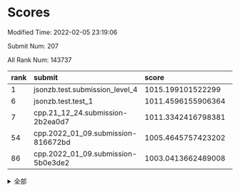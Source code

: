 # Scores

Modified Time: 2022-02-05 23:19:06

Submit Num: 207

All Rank Num: 143737

| rank |               submit               |       score        |       sigma        | pk_num |
| :--- | :--------------------------------- | :----------------- | :----------------- | :----- |
| 1    | jsonzb.test.submission_level_4     | 1015.199101522299  | 0.8665751499052056 | 2773   |
| 6    | jsonzb.test.test_1                 | 1011.4596155906364 | 0.779253250056578  | 2778   |
| 7    | cpp.21_12_24.submission-2b2ea0d7   | 1011.3342416798381 | 0.7475559884987394 | 2777   |
| 54   | cpp.2022_01_09.submission-816672bd | 1005.4645757423202 | 0.7174212879480383 | 2780   |
| 86   | cpp.2022_01_09.submission-5b0e3de2 | 1003.0413662489008 | 0.7013509751908665 | 2782   |


<details>
<summary>全部</summary>

| rank |                 submit                 |       score        |       sigma        | pk_num |
| :--- | :------------------------------------- | :----------------- | :----------------- | :----- |
| 1    | jsonzb.test.submission_level_4         | 1015.199101522299  | 0.8665751499052056 | 2773   |
| 2    | gobigger.level_3.submission_level_3_48 | 1011.888137001799  | 0.7769383791632769 | 2780   |
| 3    | gobigger.level_3.submission_level_3_45 | 1011.7845738336507 | 0.7965626220294387 | 2781   |
| 4    | gobigger.level_3.submission_level_3_21 | 1011.6879097716583 | 0.7719851582649578 | 2779   |
| 5    | gobigger.level_3.submission_level_3_42 | 1011.5685880225303 | 0.7853673474297466 | 2772   |
| 6    | jsonzb.test.test_1                     | 1011.4596155906364 | 0.779253250056578  | 2778   |
| 7    | cpp.21_12_24.submission-2b2ea0d7       | 1011.3342416798381 | 0.7475559884987394 | 2777   |
| 8    | gobigger.level_3.submission_level_3_43 | 1011.0251773881986 | 0.7781266079989387 | 2778   |
| 9    | gobigger.level_3.submission_level_3_25 | 1011.0145281066394 | 0.7728050508885634 | 2778   |
| 10   | gobigger.level_3.submission_level_3_2  | 1010.9589089733015 | 0.7574252269052235 | 2779   |
| 11   | gobigger.level_3.submission_level_3_39 | 1010.9318363511359 | 0.7609015862938016 | 2773   |
| 12   | gobigger.level_3.submission_level_3_4  | 1010.9056181087575 | 0.7722785087112334 | 2773   |
| 13   | gobigger.level_3.submission_level_3_28 | 1010.891164451533  | 0.7627424565435277 | 2780   |
| 14   | gobigger.level_3.submission_level_3_40 | 1010.8372055099084 | 0.7675218758569218 | 2777   |
| 15   | gobigger.level_3.submission_level_3_35 | 1010.5892878812413 | 0.7647173186238161 | 2778   |
| 16   | gobigger.level_3.submission_level_3_14 | 1010.4233229903984 | 0.781045536630841  | 2770   |
| 17   | gobigger.level_3.submission_level_3_12 | 1010.4153116264184 | 0.7606346927308393 | 2776   |
| 18   | gobigger.level_3.submission_level_3_46 | 1010.3549962748251 | 0.7784009585500155 | 2778   |
| 19   | gobigger.level_3.submission_level_3_44 | 1010.2964714681194 | 0.7686041389796169 | 2777   |
| 20   | gobigger.level_3.submission_level_3_36 | 1010.289879288892  | 0.7803068360789766 | 2781   |
| 21   | gobigger.level_3.submission_level_3_5  | 1010.2618119669238 | 0.7644588420588809 | 2776   |
| 22   | gobigger.level_3.submission_level_3_6  | 1010.245946023267  | 0.7558609531144371 | 2777   |
| 23   | gobigger.level_3.submission_level_3_0  | 1010.2057084993133 | 0.7492349842688313 | 2777   |
| 24   | gobigger.level_3.submission_level_3_30 | 1010.0553719814383 | 0.7671406452325209 | 2775   |
| 25   | gobigger.level_3.submission_level_3_34 | 1009.9420855646706 | 0.7529916001202556 | 2780   |
| 26   | gobigger.level_3.submission_level_3_49 | 1009.8854118047702 | 0.7548846680964675 | 2779   |
| 27   | gobigger.level_3.submission_level_3_17 | 1009.7903281880402 | 0.7452881925554918 | 2774   |
| 28   | gobigger.level_3.submission_level_3_20 | 1009.7594230559039 | 0.7651218831629056 | 2781   |
| 29   | gobigger.level_3.submission_level_3_1  | 1009.6462459622895 | 0.7443354644795266 | 2780   |
| 30   | gobigger.level_3.submission_level_3_16 | 1009.5432504217955 | 0.7602302602074804 | 2774   |
| 31   | gobigger.level_3.submission_level_3_29 | 1009.4737748551502 | 0.7522261964415258 | 2776   |
| 32   | gobigger.level_3.submission_level_3_37 | 1009.4534458559106 | 0.7597591664766488 | 2779   |
| 33   | gobigger.level_3.submission_level_3_10 | 1009.3948333065333 | 0.7605002152300223 | 2776   |
| 34   | gobigger.level_3.submission_level_3_13 | 1009.390182260091  | 0.7533923837464053 | 2776   |
| 35   | gobigger.level_3.submission_level_3_41 | 1009.3660900679239 | 0.7574389884943352 | 2776   |
| 36   | gobigger.level_3.submission_level_3_22 | 1009.3255228799    | 0.7705821121512832 | 2769   |
| 37   | gobigger.level_3.submission_level_3_38 | 1009.3062721899867 | 0.7510936140742527 | 2774   |
| 38   | gobigger.level_3.submission_level_3_23 | 1009.3010293872478 | 0.7678389522804933 | 2773   |
| 39   | gobigger.level_3.submission_level_3_18 | 1009.276082625581  | 0.7739811509990976 | 2781   |
| 40   | gobigger.level_3.submission_level_3_8  | 1009.270411625414  | 0.7512846958940053 | 2778   |
| 41   | gobigger.level_3.submission_level_3_3  | 1009.2419723515284 | 0.7355187543898473 | 2778   |
| 42   | gobigger.level_3.submission_level_3_33 | 1009.0094456186737 | 0.757698224470538  | 2775   |
| 43   | gobigger.level_3.submission_level_3_15 | 1008.9214496414868 | 0.7505255123980378 | 2779   |
| 44   | gobigger.level_3.submission_level_3_47 | 1008.8484343284432 | 0.7448272741698025 | 2776   |
| 45   | gobigger.level_3.submission_level_3_19 | 1008.8453089572544 | 0.7236796776900174 | 2776   |
| 46   | gobigger.level_3.submission_level_3_9  | 1008.8140673226741 | 0.7258755839096505 | 2780   |
| 47   | gobigger.level_3.submission_level_3_24 | 1008.8127554888911 | 0.7461202320809642 | 2778   |
| 48   | gobigger.level_3.submission_level_3_27 | 1008.6458884216008 | 0.7545532326005282 | 2774   |
| 49   | gobigger.level_3.submission_level_3_7  | 1008.6387088984881 | 0.7385945194482878 | 2776   |
| 50   | gobigger.level_3.submission_level_3_32 | 1008.6221281444997 | 0.7324704170349157 | 2780   |
| 51   | gobigger.level_3.submission_level_3_11 | 1008.4817078120763 | 0.7329500510622249 | 2779   |
| 52   | gobigger.level_3.submission_level_3_26 | 1008.2890458391673 | 0.727612906011812  | 2777   |
| 53   | gobigger.level_3.submission_level_3_31 | 1007.8810937400187 | 0.7663389458700435 | 2780   |
| 54   | cpp.2022_01_09.submission-816672bd     | 1005.4645757423202 | 0.7174212879480383 | 2780   |
| 55   | gobigger.level_1.submission_level_1_22 | 1004.8567835883686 | 0.7252737416875576 | 2779   |
| 56   | gobigger.level_1.submission_level_1_12 | 1004.7602770470342 | 0.7136524273411298 | 2774   |
| 57   | gobigger.level_1.submission_level_1_9  | 1004.5872342708117 | 0.7226466046591523 | 2773   |
| 58   | gobigger.level_1.submission_level_1_2  | 1004.501493569729  | 0.7257239343286314 | 2778   |
| 59   | gobigger.level_1.submission_level_1_14 | 1004.285736030566  | 0.7252160872979028 | 2776   |
| 60   | gobigger.level_1.submission_level_1_15 | 1004.2700641860325 | 0.7052258038886784 | 2782   |
| 61   | gobigger.level_1.submission_level_1_32 | 1004.0446587441562 | 0.7241578348983964 | 2774   |
| 62   | gobigger.level_1.submission_level_1_26 | 1003.9280919787167 | 0.7154011615393736 | 2779   |
| 63   | gobigger.level_1.submission_level_1_8  | 1003.8573019383299 | 0.7118881969350601 | 2781   |
| 64   | gobigger.level_1.submission_level_1_43 | 1003.8485872081196 | 0.7210250779372759 | 2780   |
| 65   | gobigger.level_1.submission_level_1_35 | 1003.8334139593264 | 0.7273727566729076 | 2777   |
| 66   | gobigger.level_1.submission_level_1_1  | 1003.8233582542846 | 0.7177200166972546 | 2775   |
| 67   | gobigger.level_1.submission_level_1_44 | 1003.7991171219732 | 0.715851826474028  | 2774   |
| 68   | gobigger.level_1.submission_level_1_33 | 1003.7895721260577 | 0.7202389591548518 | 2775   |
| 69   | gobigger.level_1.submission_level_1_11 | 1003.6962218758514 | 0.7210966157280567 | 2777   |
| 70   | gobigger.level_1.submission_level_1_7  | 1003.5823442627672 | 0.7148093977147846 | 2783   |
| 71   | gobigger.level_1.submission_level_1_42 | 1003.5177040122609 | 0.7209549283263146 | 2778   |
| 72   | gobigger.level_1.submission_level_1_21 | 1003.4654483587201 | 0.7153624624545395 | 2777   |
| 73   | gobigger.level_1.submission_level_1_5  | 1003.4513873481211 | 0.7206807385807278 | 2778   |
| 74   | gobigger.level_1.submission_level_1_17 | 1003.4459212400111 | 0.7230208808539664 | 2778   |
| 75   | gobigger.level_1.submission_level_1_49 | 1003.4403305410593 | 0.7307130750780354 | 2779   |
| 76   | gobigger.level_1.submission_level_1_3  | 1003.297267463067  | 0.7067714990342343 | 2779   |
| 77   | gobigger.level_1.submission_level_1_31 | 1003.286661085984  | 0.7061916339370774 | 2780   |
| 78   | gobigger.level_1.submission_level_1_37 | 1003.280581522589  | 0.7132629810845217 | 2779   |
| 79   | gobigger.level_1.submission_level_1_38 | 1003.2716764132191 | 0.7188927517644099 | 2780   |
| 80   | gobigger.level_1.submission_level_1_13 | 1003.244759588204  | 0.7162838388510105 | 2779   |
| 81   | gobigger.level_1.submission_level_1_47 | 1003.1909394809898 | 0.7087956104571799 | 2771   |
| 82   | gobigger.level_1.submission_level_1_28 | 1003.1679641582402 | 0.719537794715739  | 2779   |
| 83   | gobigger.level_1.submission_level_1_29 | 1003.0634521148518 | 0.7191136392275511 | 2773   |
| 84   | gobigger.level_1.submission_level_1_41 | 1003.0524260025155 | 0.7174931211726211 | 2779   |
| 85   | gobigger.level_1.submission_level_1_27 | 1003.0445859519754 | 0.7155030232144279 | 2779   |
| 86   | cpp.2022_01_09.submission-5b0e3de2     | 1003.0413662489008 | 0.7013509751908665 | 2782   |
| 87   | gobigger.level_1.submission_level_1_6  | 1003.0200058364136 | 0.7104566534620483 | 2775   |
| 88   | gobigger.level_1.submission_level_1_40 | 1002.9842369815125 | 0.7143436764117569 | 2777   |
| 89   | gobigger.level_1.submission_level_1_45 | 1002.9784548357492 | 0.7149501963866093 | 2777   |
| 90   | gobigger.level_1.submission_level_1_18 | 1002.9399801856889 | 0.7098873021287846 | 2780   |
| 91   | gobigger.level_1.submission_level_1_34 | 1002.9156119791157 | 0.7143910860749668 | 2774   |
| 92   | gobigger.level_1.submission_level_1_4  | 1002.8901830801339 | 0.717904249301189  | 2782   |
| 93   | gobigger.level_1.submission_level_1_30 | 1002.7765472361174 | 0.7259444606341399 | 2777   |
| 94   | gobigger.level_1.submission_level_1_24 | 1002.7740151128642 | 0.7210220318036638 | 2778   |
| 95   | gobigger.level_1.submission_level_1_0  | 1002.7211722720083 | 0.7202654735557862 | 2771   |
| 96   | gobigger.level_1.submission_level_1_39 | 1002.6490594991408 | 0.712512838855582  | 2774   |
| 97   | gobigger.level_1.submission_level_1_46 | 1002.6050452232869 | 0.7079728690552508 | 2778   |
| 98   | gobigger.level_1.submission_level_1_16 | 1002.5578780298954 | 0.7065257694308198 | 2777   |
| 99   | gobigger.level_1.submission_level_1_10 | 1002.4010816398683 | 0.7195564102217358 | 2780   |
| 100  | gobigger.level_1.submission_level_1_48 | 1002.3509152572548 | 0.7151567151868272 | 2779   |
| 101  | gobigger.level_1.submission_level_1_23 | 1002.3331807821161 | 0.7170391599828724 | 2778   |
| 102  | gobigger.level_1.submission_level_1_25 | 1002.2577157323109 | 0.7102771026484868 | 2777   |
| 103  | gobigger.level_1.submission_level_1_36 | 1001.8534450424753 | 0.7103582900092567 | 2784   |
| 104  | gobigger.level_1.submission_level_1_20 | 1001.7436114601692 | 0.7105962242073183 | 2776   |
| 105  | gobigger.level_1.submission_level_1_19 | 1001.517580993691  | 0.7122962222062307 | 2776   |
| 106  | gobigger.random.submission_random_25   | 997.3113284761064  | 0.7102615855822069 | 2779   |
| 107  | gobigger.random.submission_random_37   | 997.1724539114558  | 0.7091143623241184 | 2774   |
| 108  | gobigger.random.submission_random_30   | 996.9264827846079  | 0.6998955609884318 | 2774   |
| 109  | gobigger.random.submission_random_18   | 996.8900683810626  | 0.7127248309521496 | 2775   |
| 110  | gobigger.random.submission_random_23   | 996.7658141997466  | 0.7093247046104054 | 2775   |
| 111  | gobigger.random.submission_random_9    | 996.7548368960076  | 0.6981625751456773 | 2774   |
| 112  | gobigger.random.submission_random_6    | 996.7529331213057  | 0.7080168305143058 | 2774   |
| 113  | gobigger.random.submission_random_32   | 996.6908119045256  | 0.6984768492802716 | 2773   |
| 114  | gobigger.random.submission_random_46   | 996.4788747353923  | 0.7296846668964402 | 2780   |
| 115  | gobigger.random.submission_random_15   | 996.4417826078192  | 0.7013999193503657 | 2778   |
| 116  | gobigger.random.submission_random_7    | 996.428326928494   | 0.7121315775839415 | 2779   |
| 117  | gobigger.random.submission_random_48   | 996.3894123166256  | 0.7105028323246759 | 2776   |
| 118  | gobigger.random.submission_random_47   | 996.3387478949944  | 0.7176690142244396 | 2781   |
| 119  | gobigger.random.submission_random_41   | 996.301324706981   | 0.717994899058371  | 2779   |
| 120  | gobigger.random.submission_random_42   | 996.2751680186327  | 0.7129621152763223 | 2774   |
| 121  | gobigger.random.submission_random_27   | 996.224748101163   | 0.7062273075344604 | 2780   |
| 122  | gobigger.random.submission_random_40   | 996.1301313770682  | 0.7120498964929691 | 2777   |
| 123  | gobigger.random.submission_random_38   | 996.1128685321917  | 0.6979915863770481 | 2779   |
| 124  | gobigger.random.submission_random_1    | 996.0703354000775  | 0.7005669214698    | 2775   |
| 125  | gobigger.random.submission_random_17   | 996.0652109557639  | 0.718820609651462  | 2778   |
| 126  | gobigger.random.submission_random_20   | 996.0381123323688  | 0.6908654465269293 | 2780   |
| 127  | gobigger.random.submission_random_36   | 996.0117556432155  | 0.7054193194935409 | 2771   |
| 128  | gobigger.random.submission_random_13   | 995.9042093137573  | 0.7086299198848295 | 2777   |
| 129  | gobigger.random.submission_random_8    | 995.8822619298816  | 0.7125670182941446 | 2773   |
| 130  | gobigger.random.submission_random_28   | 995.8716194207597  | 0.7109700562822301 | 2775   |
| 131  | gobigger.random.submission_random_16   | 995.8571839190653  | 0.7355906607903813 | 2780   |
| 132  | gobigger.random.submission_random_0    | 995.8472009836293  | 0.7127310467017376 | 2780   |
| 133  | gobigger.random.submission_random_14   | 995.8346216123363  | 0.7168970337237731 | 2776   |
| 134  | gobigger.random.submission_random_21   | 995.8023584550978  | 0.7180808196438655 | 2772   |
| 135  | gobigger.random.submission_random_22   | 995.7680025527741  | 0.6964560589553859 | 2776   |
| 136  | gobigger.random.submission_random_33   | 995.7619090985885  | 0.7036375882244367 | 2774   |
| 137  | gobigger.random.submission_random_24   | 995.7461678472257  | 0.7236706481310523 | 2774   |
| 138  | gobigger.random.submission_random_5    | 995.7183013121119  | 0.7131568316984936 | 2779   |
| 139  | gobigger.random.submission_random_35   | 995.6934530593867  | 0.7082710339016828 | 2782   |
| 140  | gobigger.random.submission_random_34   | 995.6374053174115  | 0.7218572211257586 | 2780   |
| 141  | gobigger.random.submission_random_29   | 995.4897231469429  | 0.7140228377931077 | 2774   |
| 142  | gobigger.random.submission_random_26   | 995.4749281469392  | 0.7172437047939254 | 2778   |
| 143  | gobigger.random.submission_random_39   | 995.40610976055    | 0.7078159529411278 | 2781   |
| 144  | gobigger.random.submission_random_44   | 995.4060919829988  | 0.7123926671679214 | 2783   |
| 145  | gobigger.random.submission_random_45   | 995.4052050472579  | 0.724516639393899  | 2778   |
| 146  | gobigger.random.submission_random_12   | 995.3610631094446  | 0.7029906391390904 | 2777   |
| 147  | gobigger.random.submission_random_19   | 995.3363155457163  | 0.7086024653960823 | 2781   |
| 148  | gobigger.random.submission_random_3    | 995.3145882742393  | 0.7164486386878439 | 2780   |
| 149  | gobigger.random.submission_random_4    | 995.2581105290451  | 0.7028860627177265 | 2777   |
| 150  | gobigger.random.submission_random_49   | 995.1705839221564  | 0.7025066366133637 | 2781   |
| 151  | gobigger.random.submission_random_43   | 995.1568998735671  | 0.7182421847670957 | 2781   |
| 152  | gobigger.random.submission_random_2    | 995.1421260952882  | 0.7135989765744029 | 2779   |
| 153  | gobigger.random.submission_random_11   | 995.0063690289534  | 0.7109756691448904 | 2780   |
| 154  | gobigger.random.submission_random_10   | 994.8604234178295  | 0.7088973736225771 | 2783   |
| 155  | gobigger.random.submission_random_31   | 994.7592741234182  | 0.71299414001152   | 2780   |
| 156  | gobigger.level_2.submission_level_2_27 | 994.258720020146   | 0.7328961747666308 | 2780   |
| 157  | gobigger.level_2.submission_level_2_46 | 994.078188858868   | 0.7278068969783323 | 2777   |
| 158  | gobigger.level_2.submission_level_2_38 | 993.2870854613371  | 0.745375360492329  | 2779   |
| 159  | gobigger.level_2.submission_level_2_24 | 993.2275138476136  | 0.7438283971965064 | 2782   |
| 160  | gobigger.level_2.submission_level_2_35 | 993.2248926081508  | 0.7395429646949027 | 2781   |
| 161  | gobigger.level_2.submission_level_2_17 | 993.1835213962812  | 0.7361540835640104 | 2779   |
| 162  | gobigger.level_2.submission_level_2_1  | 993.1665192602476  | 0.724167647499619  | 2781   |
| 163  | gobigger.level_2.submission_level_2_45 | 992.9436410095325  | 0.7237805753907781 | 2779   |
| 164  | gobigger.level_2.submission_level_2_36 | 992.9369926174677  | 0.7402385584576189 | 2776   |
| 165  | gobigger.level_2.submission_level_2_37 | 992.8456577308128  | 0.7555140750377447 | 2777   |
| 166  | gobigger.level_2.submission_level_2_34 | 992.7910457214608  | 0.7340966330464006 | 2785   |
| 167  | gobigger.level_2.submission_level_2_14 | 992.7713762468447  | 0.7332774601019483 | 2780   |
| 168  | gobigger.level_2.submission_level_2_23 | 992.7472430965969  | 0.736679976096117  | 2774   |
| 169  | gobigger.level_2.submission_level_2_30 | 992.6580246824815  | 0.7391468049948973 | 2777   |
| 170  | gobigger.level_2.submission_level_2_22 | 992.6444982107072  | 0.7364045159155951 | 2779   |
| 171  | gobigger.level_2.submission_level_2_49 | 992.6421461303082  | 0.7334324713841018 | 2777   |
| 172  | gobigger.level_2.submission_level_2_42 | 992.5746201809387  | 0.7339923678270043 | 2779   |
| 173  | gobigger.level_2.submission_level_2_21 | 992.572567922954   | 0.7393766759473827 | 2776   |
| 174  | gobigger.level_2.submission_level_2_39 | 992.5527135668247  | 0.7680575214961999 | 2780   |
| 175  | gobigger.level_2.submission_level_2_9  | 992.4537421628662  | 0.7300138431282011 | 2781   |
| 176  | gobigger.level_2.submission_level_2_2  | 992.4494357366177  | 0.7581324483218618 | 2780   |
| 177  | gobigger.level_2.submission_level_2_48 | 992.4325747884416  | 0.7283357351612495 | 2779   |
| 178  | gobigger.level_2.submission_level_2_7  | 992.3526105875607  | 0.7392480263090736 | 2775   |
| 179  | gobigger.level_2.submission_level_2_31 | 992.3075028923408  | 0.7438093000633025 | 2781   |
| 180  | gobigger.level_2.submission_level_2_13 | 992.1768445683299  | 0.744715723390843  | 2780   |
| 181  | gobigger.level_2.submission_level_2_43 | 992.150477688111   | 0.7469902689598514 | 2775   |
| 182  | gobigger.level_2.submission_level_2_12 | 992.1422056145268  | 0.7393905640015016 | 2778   |
| 183  | gobigger.level_2.submission_level_2_26 | 992.1245569828224  | 0.729704737664464  | 2777   |
| 184  | gobigger.level_2.submission_level_2_19 | 992.0353975132061  | 0.7540535855699293 | 2772   |
| 185  | gobigger.level_2.submission_level_2_44 | 992.0281232159812  | 0.7270859551764537 | 2784   |
| 186  | gobigger.level_2.submission_level_2_11 | 991.9849484562953  | 0.7438837457605976 | 2769   |
| 187  | gobigger.level_2.submission_level_2_25 | 991.9525130597184  | 0.7546965162700697 | 2777   |
| 188  | gobigger.level_2.submission_level_2_40 | 991.9384119384855  | 0.7291848807734852 | 2777   |
| 189  | gobigger.level_2.submission_level_2_4  | 991.8303882064489  | 0.7556187970768066 | 2774   |
| 190  | gobigger.level_2.submission_level_2_6  | 991.7992605443347  | 0.7400617268249782 | 2772   |
| 191  | gobigger.level_2.submission_level_2_41 | 991.766054463737   | 0.7486309917562652 | 2778   |
| 192  | gobigger.level_2.submission_level_2_10 | 991.7263161228664  | 0.7392960922858784 | 2773   |
| 193  | gobigger.level_2.submission_level_2_33 | 991.6830692927618  | 0.7464154214093139 | 2781   |
| 194  | gobigger.level_2.submission_level_2_16 | 991.5349760723586  | 0.7492529112724747 | 2776   |
| 195  | gobigger.level_2.submission_level_2_8  | 991.5314449049878  | 0.7551827892707774 | 2780   |
| 196  | gobigger.level_2.submission_level_2_18 | 991.4808466943919  | 0.754575617326451  | 2781   |
| 197  | gobigger.level_2.submission_level_2_15 | 991.2215325943284  | 0.7816885298602715 | 2784   |
| 198  | gobigger.level_2.submission_level_2_20 | 991.2152229249167  | 0.7420592751395594 | 2778   |
| 199  | gobigger.level_2.submission_level_2_32 | 991.1271526232874  | 0.7707219925742953 | 2774   |
| 200  | gobigger.level_2.submission_level_2_29 | 991.036941861639   | 0.7645473041852879 | 2781   |
| 201  | gobigger.level_2.submission_level_2_3  | 990.9258132014127  | 0.770307253907387  | 2781   |
| 202  | gobigger.level_2.submission_level_2_28 | 990.8328109891489  | 0.7627383019470304 | 2778   |
| 203  | gobigger.level_2.submission_level_2_0  | 990.6593982755101  | 0.7485881503092119 | 2780   |
| 204  | gobigger.level_2.submission_level_2_47 | 990.5361144737928  | 0.7665599898504558 | 2776   |
| 205  | gobigger.level_2.submission_level_2_5  | 990.2013580237651  | 0.7767485175964075 | 2779   |
| 206  | gobigger.none.submission_none_0        | 976.9156523735612  | 1.4099752864797275 | 2778   |
| 207  | gobigger.none.submission_none_1        | 974.1952394321551  | 1.5611253681479138 | 2774   |

</details>